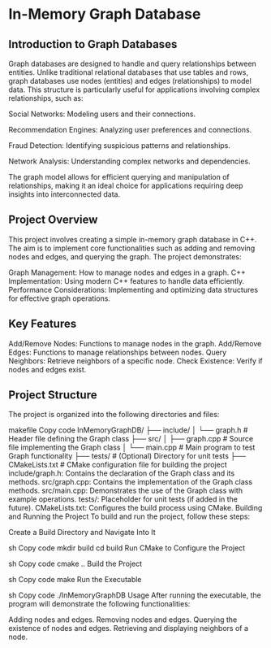 # In-Memory Graph Database

## Introduction to Graph Databases

Graph databases are designed to handle and query relationships between entities. Unlike traditional relational databases that use tables and rows, graph databases use nodes (entities) and edges (relationships) to model data. This structure is particularly useful for applications involving complex relationships, such as:

Social Networks: Modeling users and their connections.

Recommendation Engines: Analyzing user preferences and connections.

Fraud Detection: Identifying suspicious patterns and relationships.

Network Analysis: Understanding complex networks and dependencies.

The graph model allows for efficient querying and manipulation of relationships, making it an ideal choice for applications requiring deep insights into interconnected data.

## Project Overview

This project involves creating a simple in-memory graph database in C++. The aim is to implement core functionalities such as adding and removing nodes and edges, and querying the graph. The project demonstrates:

Graph Management: How to manage nodes and edges in a graph.
C++ Implementation: Using modern C++ features to handle data efficiently.
Performance Considerations: Implementing and optimizing data structures for effective graph operations.

## Key Features

Add/Remove Nodes: Functions to manage nodes in the graph.
Add/Remove Edges: Functions to manage relationships between nodes.
Query Neighbors: Retrieve neighbors of a specific node.
Check Existence: Verify if nodes and edges exist.

## Project Structure

The project is organized into the following directories and files:

makefile
Copy code
InMemoryGraphDB/
├── include/
│ └── graph.h # Header file defining the Graph class
├── src/
│ ├── graph.cpp # Source file implementing the Graph class
│ └── main.cpp # Main program to test Graph functionality
├── tests/ # (Optional) Directory for unit tests
├── CMakeLists.txt # CMake configuration file for building the project
include/graph.h: Contains the declaration of the Graph class and its methods.
src/graph.cpp: Contains the implementation of the Graph class methods.
src/main.cpp: Demonstrates the use of the Graph class with example operations.
tests/: Placeholder for unit tests (if added in the future).
CMakeLists.txt: Configures the build process using CMake.
Building and Running the Project
To build and run the project, follow these steps:

Create a Build Directory and Navigate Into It

sh
Copy code
mkdir build
cd build
Run CMake to Configure the Project

sh
Copy code
cmake ..
Build the Project

sh
Copy code
make
Run the Executable

sh
Copy code
./InMemoryGraphDB
Usage
After running the executable, the program will demonstrate the following functionalities:

Adding nodes and edges.
Removing nodes and edges.
Querying the existence of nodes and edges.
Retrieving and displaying neighbors of a node.
